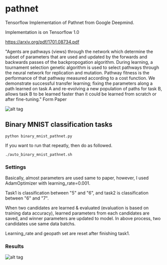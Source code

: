 pathnet
===========

Tensorflow Implementation of Pathnet from Google Deepmind.

Implementation is on Tensorflow 1.0

https://arxiv.org/pdf/1701.08734.pdf

"Agents are pathways (views) through the network which determine the subset of parameters that are used and updated by the forwards and backwards passes of the backpropogation algorithm. During learning, a tournament selection genetic algorithm is used to select pathways through the neural network for replication and mutation. Pathway fitness is the performance of that pathway measured according to a cost function. We demonstrate successful transfer learning; fixing the parameters along a path learned on task A and re-evolving a new population of paths for task B, allows task B to be learned faster than it could be learned from scratch or after fine-tuning."
Form Paper

![alt tag](https://github.com/jaesik817/pathnet/blob/master/figures/pathnet.PNG)

Binary MNIST classification tasks
-------------------

`
python binary_mnist_pathnet.py 
`

If you want to run that repeatly, then do as followed.

`
./auto_binary_mnist_pathnet.sh
`

### Settings

Basically, almost parameters are used same to paper, however, I used AdamOptimizer with learning_rate=0.001.

Task1 is classification between "5" and "6", and task2 is classification between "6" and "7".

When two candidates are learned & evaluated (evaluation is based on training data accuracy), learned parameters from each candidates are saved, and winner parameters are updated to model.
In above process, two candidates use same data batchs.

Learning_rate and geopath set are reset after finishing task1.

### Results

![alt tag](https://github.com/jaesik817/pathnet/blob/master/figures/binary_mnist.PNG)

